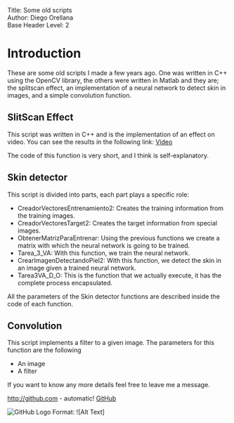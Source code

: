 Title:    Some old scripts  
Author:    Diego Orellana  
Base Header Level:    2  

# Introduction #

These are some old scripts I made a few years ago. One was written in C++ using the OpenCV library, the others were written in Matlab and they are; the splitscan effect, an implementation of a neural network to detect skin in images, and a simple convolution function.

## SlitScan Effect ##

This script was written in C++ and is the implementation of an effect on video. You can see the results in the following link:
[Video] 

The code of this function is very short, and I think is self-explanatory.


## Skin detector ##

This script is divided into parts, each part plays a specific role:

* CreadorVectoresEntrenamiento2: Creates the training information from the training images.
* CreadorVectoresTarget2: Creates the target information from special images.
* ObtenerMatrizParaEntrenar: Using the previous functions we create a matrix with which the neural network is going to be trained.
* Tarea_3_VA: With this function, we train the neural network.
* CrearImagenDetectandoPiel2: With this function, we detect the skin in an image given a trained neural network.
* Tarea3VA_D_O: This is the function that we actually execute, it has the complete process encapsulated.

All the parameters of the Skin detector functions are described inside the code of each function.

## Convolution ##

This script implements a filter to a given image. The parameters for this function are the following
 
* An image
* A filter

If you want to know any more details feel free to leave me a message.


http://github.com - automatic!
[GitHub](http://github.com)


![GitHub Logo](/home/diego/Desktop/VeryOldCode/beach_6-m.png)
Format: ![Alt Text]







[Video]:	https://www.youtube.com/watch?v=NX2e5vXbOPA

